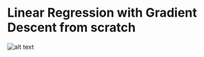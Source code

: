 # Linear Regression with Gradient Descent from scratch
![alt text](https://github.com/[moeenkhurram]/[Linear-Regression-with-Gradient-Descent]/blob/[main]/image.jpg?raw=true)
